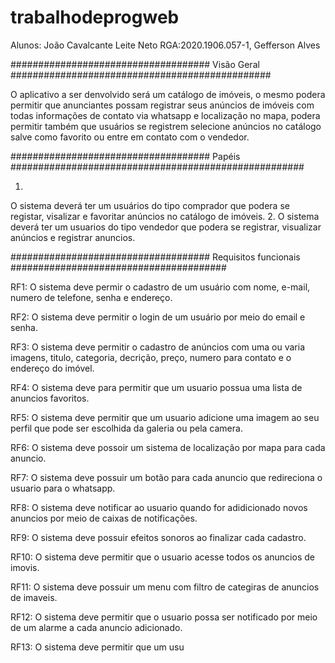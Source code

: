 # trabalhodeprogweb



Alunos:
João Cavalcante Leite Neto RGA:2020.1906.057-1, Gefferson Alves



#################################### Visão Geral ###############################################

  O aplicativo a ser denvolvido será um catálogo de imóveis, o mesmo podera permitir que anunciantes possam registrar seus anúncios de imóveis com todas informações de contato via whatsapp e localização no mapa, podera permitir também que usuários se registrem selecione anúncios no catálogo salve como favorito ou entre em contato com o vendedor.
  

#################################### Papéis #####################################################

1.
  O sistema deverá ter um usuários do tipo comprador que podera se registar, visalizar e favoritar anúncios no catálogo de imóveis.
2.
  O sistema deverá ter um usuarios do tipo vendedor que podera se registrar, visualizar anúncios e registrar anuncios.
  

#################################### Requisitos funcionais #######################################

RF1: O sistema deve permir o cadastro de um usuário com nome, e-mail, numero de telefone, senha e endereço.

RF2: O sistema deve permitir o login de um usuário por meio do email e senha.

RF3: O sistema deve permitir o cadastro de anúncios com uma ou varia imagens, titulo, categoria, decrição, preço, numero para contato e o endereço do imóvel. 

RF4: O sistema deve para permitir que um usuario possua uma lista de anuncios favoritos.

RF5: O sistema deve permitir que um usuario adicione uma imagem ao seu perfil que pode ser escolhida da galeria ou pela camera.

RF6: O sistema deve possoir um sistema de localização por mapa para cada anuncio.

RF7: O sistema deve possuir um botão para cada anuncio que redireciona o usuario para o whatsapp.

RF8: O sistema deve notificar ao usuario quando for adidicionado novos anuncios por meio de caixas de notificações.  

RF9: O sistema deve possuir efeitos sonoros ao finalizar cada cadastro.

RF10: O sistema deve permitir que o usuario acesse todos os anuncios de imovis.

RF11: O sistema deve possuir um menu com filtro de categiras de anuncios de imaveis.

RF12: O sistema deve permitir que o usuario possa ser notificado por meio de um alarme a cada anuncio adicionado.

RF13: O sistema deve permitir que um usu
